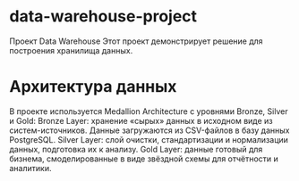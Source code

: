 # data-warehouse-project

Проект Data Warehouse 
Этот проект демонстрирует решение для построения хранилища данных.
 <h1>Архитектура данных</h1> 
В проекте используется Medallion Architecture с уровнями Bronze, Silver и Gold:
Bronze Layer: хранение «сырых» данных в исходном виде из систем-источников. Данные загружаются из CSV-файлов в базу данных PostgreSQL.
Silver Layer: слой очистки, стандартизации и нормализации данных, подготовка их к анализу.
Gold Layer: данные готовый для бизнема, смоделированные в виде звёздной схемы для отчётности и аналитики.

